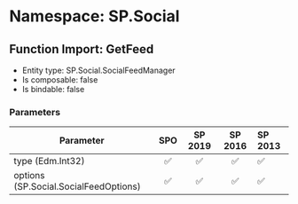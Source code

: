 # Namespace: SP.Social

## Function Import: GetFeed

- Entity type: SP.Social.SocialFeedManager
- Is composable: false
- Is bindable: false

### Parameters

Parameter | SPO | SP 2019 | SP 2016 | SP 2013
----------|:---:|:-------:|:-------:|:-------
type (Edm.Int32) | ✅ | ✅ | ✅ | ✅
options (SP.Social.SocialFeedOptions) | ✅ | ✅ | ✅ | ✅

